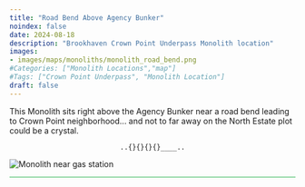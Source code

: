 ```yaml
---
title: "Road Bend Above Agency Bunker"
noindex: false
date: 2024-08-18
description: "Brookhaven Crown Point Underpass Monolith location"
images:
- images/maps/monoliths/monolith_road_bend.png
#Categories: ["Monolith Locations","map"]
#Tags: ["Crown Point Underpass", "Monolith Location"]
draft: false
--- 
```


This Monolith sits right above the Agency Bunker near a road bend leading to Crown Point neighborhood... and not to far away on the North Estate plot could be a crystal.

<center><span class="copy-to-clipboard" style="align: center"><code class="copy-to-clipboard-code" data-code="..{}{}{}{}____..">..{}{}{}{}____..</code></span></center>

![Monolith near gas station](/images/maps/monoliths/monolith_road_bend.png?width=400px)

<hr style="background-color: #28b44c" size=8>